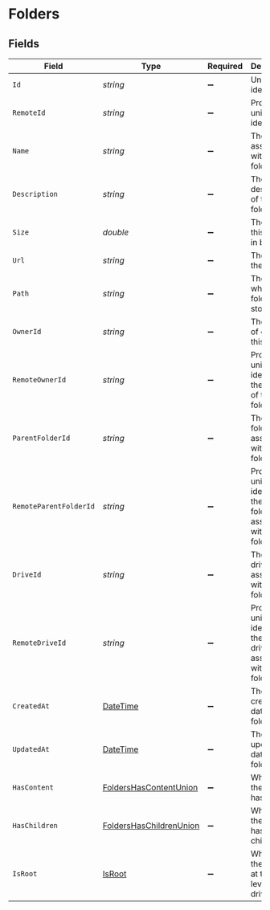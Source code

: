 # Folders


## Fields

| Field                                                                                 | Type                                                                                  | Required                                                                              | Description                                                                           | Example                                                                               |
| ------------------------------------------------------------------------------------- | ------------------------------------------------------------------------------------- | ------------------------------------------------------------------------------------- | ------------------------------------------------------------------------------------- | ------------------------------------------------------------------------------------- |
| `Id`                                                                                  | *string*                                                                              | :heavy_minus_sign:                                                                    | Unique identifier                                                                     | 8187e5da-dc77-475e-9949-af0f1fa4e4e3                                                  |
| `RemoteId`                                                                            | *string*                                                                              | :heavy_minus_sign:                                                                    | Provider's unique identifier                                                          | 8187e5da-dc77-475e-9949-af0f1fa4e4e3                                                  |
| `Name`                                                                                | *string*                                                                              | :heavy_minus_sign:                                                                    | The name associated with this folder                                                  | Information-Technology                                                                |
| `Description`                                                                         | *string*                                                                              | :heavy_minus_sign:                                                                    | The description of the folder                                                         | This is the description associated to the folder.                                     |
| `Size`                                                                                | *double*                                                                              | :heavy_minus_sign:                                                                    | The size of this folder in bytes                                                      | 1024                                                                                  |
| `Url`                                                                                 | *string*                                                                              | :heavy_minus_sign:                                                                    | The url of the folder                                                                 | https://drive.google.com/folder/d/nd8932h9d/view                                      |
| `Path`                                                                                | *string*                                                                              | :heavy_minus_sign:                                                                    | The path where the folder is stored                                                   | /path/to/folder                                                                       |
| `OwnerId`                                                                             | *string*                                                                              | :heavy_minus_sign:                                                                    | The user ID of owner of this folder                                                   | c28xyrc55866bvuv                                                                      |
| `RemoteOwnerId`                                                                       | *string*                                                                              | :heavy_minus_sign:                                                                    | Provider's unique identifier of the owner of this folder                              | e3cb75bf-aa84-466e-a6c1-b8322b257a48                                                  |
| `ParentFolderId`                                                                      | *string*                                                                              | :heavy_minus_sign:                                                                    | The parent folder ID associated with this folder                                      | c28xyrc55866bvuv                                                                      |
| `RemoteParentFolderId`                                                                | *string*                                                                              | :heavy_minus_sign:                                                                    | Provider's unique identifier of the parent folder associated with this folder         | e3cb75bf-aa84-466e-a6c1-b8322b257a48                                                  |
| `DriveId`                                                                             | *string*                                                                              | :heavy_minus_sign:                                                                    | The parent drive ID associated with this folder                                       | c28xyrc55866bvuv                                                                      |
| `RemoteDriveId`                                                                       | *string*                                                                              | :heavy_minus_sign:                                                                    | Provider's unique identifier of the parent drive associated with this folder          | e3cb75bf-aa84-466e-a6c1-b8322b257a48                                                  |
| `CreatedAt`                                                                           | [DateTime](https://learn.microsoft.com/en-us/dotnet/api/system.datetime?view=net-5.0) | :heavy_minus_sign:                                                                    | The created date of the folder                                                        | 2023-02-23T00:00:00.000Z                                                              |
| `UpdatedAt`                                                                           | [DateTime](https://learn.microsoft.com/en-us/dotnet/api/system.datetime?view=net-5.0) | :heavy_minus_sign:                                                                    | The last updated date of the folder                                                   | 2024-02-23T00:00:00.000Z                                                              |
| `HasContent`                                                                          | [FoldersHasContentUnion](../../Models/Components/FoldersHasContentUnion.md)           | :heavy_minus_sign:                                                                    | Whether the folder has content                                                        | true                                                                                  |
| `HasChildren`                                                                         | [FoldersHasChildrenUnion](../../Models/Components/FoldersHasChildrenUnion.md)         | :heavy_minus_sign:                                                                    | Whether the folder has children                                                       | true                                                                                  |
| `IsRoot`                                                                              | [IsRoot](../../Models/Components/IsRoot.md)                                           | :heavy_minus_sign:                                                                    | Whether the folder is at the root level of the drive                                  | true                                                                                  |